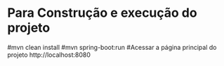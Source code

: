 # Para Construção e execução do projeto
#mvn clean install
#mvn spring-boot:run
#Acessar a página principal do projeto http://localhost:8080


